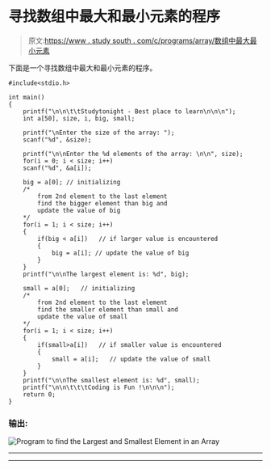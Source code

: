 # 寻找数组中最大和最小元素的程序

> 原文:[https://www . study south . com/c/programs/array/数组中最大最小元素](https://www.studytonight.com/c/programs/array/largest-and-smallest-element-in-array)

下面是一个寻找数组中最大和最小元素的程序。

```
#include<stdio.h>

int main()
{
    printf("\n\n\t\tStudytonight - Best place to learn\n\n\n");
    int a[50], size, i, big, small;

    printf("\nEnter the size of the array: ");
    scanf("%d", &size);

    printf("\n\nEnter the %d elements of the array: \n\n", size);
    for(i = 0; i < size; i++)
    scanf("%d", &a[i]);

    big = a[0]; // initializing
    /* 
        from 2nd element to the last element 
        find the bigger element than big and 
        update the value of big
    */
    for(i = 1; i < size; i++)
    {
        if(big < a[i])   // if larger value is encountered
        {
            big = a[i]; // update the value of big
        }
    }
    printf("\n\nThe largest element is: %d", big);

    small = a[0];   // initializing
    /*
        from 2nd element to the last element 
        find the smaller element than small and 
        update the value of small
    */
    for(i = 1; i < size; i++)
    {
        if(small>a[i])   // if smaller value is encountered
        {
            small = a[i];   // update the value of small
        }
    }
    printf("\n\nThe smallest element is: %d", small);
    printf("\n\n\t\t\tCoding is Fun !\n\n\n");
    return 0;
}
```

### 输出:

![Program to find the Largest and Smallest Element in an Array](../Images/ad56e4ebe068f69bcd50dc8decba5131.png)

* * *

* * *